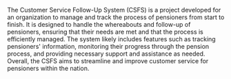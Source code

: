 The Customer Service Follow-Up System (CSFS) is a project developed for an organization to manage and track 
the process of pensioners from start to finish. It is designed to handle the whereabouts and follow-up of pensioners,
ensuring that their needs are met and that the process is efficiently managed. The system likely includes features
such as tracking pensioners' information, monitoring their progress through the pension process, and providing necessary support
and assistance as needed. Overall, the CSFS aims to streamline and improve customer service for pensioners within the nation.

